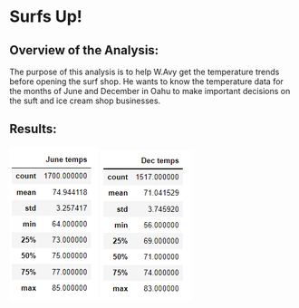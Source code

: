 # Surfs Up!
## Overview of the Analysis:
The purpose of this analysis is to help W.Avy get the temperature trends before opening the surf shop. 
He wants to know the temperature data for the months of June and December in Oahu to make important decisions on the suft and ice cream shop businesses.

## Results: 


![june_stats](june_stats.png)
![dec_stats](dec_stats.png)
